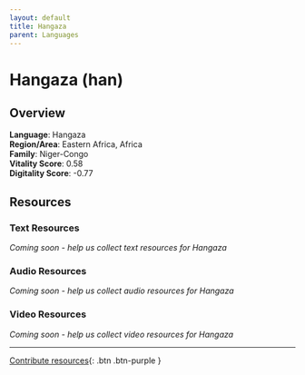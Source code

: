 ```yaml
---
layout: default
title: Hangaza
parent: Languages
---
```


# Hangaza (han)

## Overview

**Language**: Hangaza  
**Region/Area**: Eastern Africa, Africa  
**Family**: Niger-Congo  
**Vitality Score**: 0.58  
**Digitality Score**: -0.77  

## Resources

### Text Resources
*Coming soon - help us collect text resources for Hangaza*

### Audio Resources
*Coming soon - help us collect audio resources for Hangaza*

### Video Resources
*Coming soon - help us collect video resources for Hangaza*

---

[Contribute resources](https://fairtrain.github.io/){: .btn .btn-purple }
